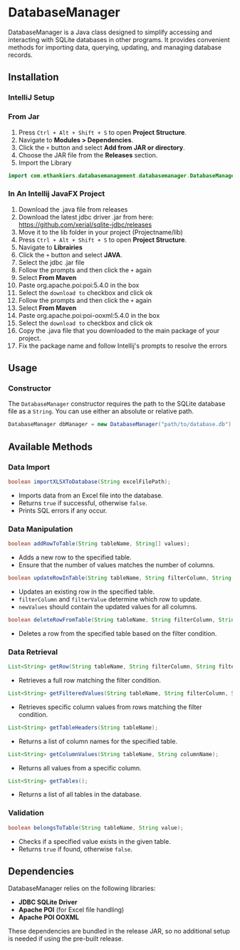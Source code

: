 # DatabaseManager

DatabaseManager is a Java class designed to simplify accessing and interacting with SQLite databases in other programs. It provides convenient methods for importing data, querying, updating, and managing database records.

## Installation

### IntelliJ Setup
### From Jar
1. Press `Ctrl + Alt + Shift + S` to open **Project Structure**.
2. Navigate to **Modules > Dependencies**.
3. Click the `+` button and select **Add from JAR or directory**.
4. Choose the JAR file from the **Releases** section.
5. Import the Library

```java
import com.ethankiers.databasemanagement.databasemanager.DatabaseManager;
```

### In An Intellij JavaFX Project
1. Download the .java file from releases
2. Download the latest jdbc driver .jar from here: https://github.com/xerial/sqlite-jdbc/releases
3. Move it to the lib folder in your project (Projectname/lib)
4. Press `Ctrl + Alt + Shift + S` to open **Project Structure**.
5. Navigate to **Librairies**
6. Click the `+` button and select **JAVA**.
7. Select the jdbc .jar file
8. Follow the prompts and then click the `+` again
9. Select **From Maven**
10. Paste org.apache.poi:poi:5.4.0 in the box
11. Select the `download to` checkbox and click ok
12. Follow the prompts and then click the `+` again
13. Select **From Maven**
14. Paste org.apache.poi:poi-ooxml:5.4.0 in the box
15. Select the `download to` checkbox and click ok
16. Copy the .java file that you downloaded to the main package of your project.
17. Fix the package name and follow Intellij's prompts to resolve the errors

## Usage

### Constructor
The `DatabaseManager` constructor requires the path to the SQLite database file as a `String`. You can use either an absolute or relative path.

```java
DatabaseManager dbManager = new DatabaseManager("path/to/database.db");
```

## Available Methods

### Data Import
```java
boolean importXLSXToDatabase(String excelFilePath);
```
- Imports data from an Excel file into the database.
- Returns `true` if successful, otherwise `false`.
- Prints SQL errors if any occur.

### Data Manipulation
```java
boolean addRowToTable(String tableName, String[] values);
```
- Adds a new row to the specified table.
- Ensure that the number of values matches the number of columns.

```java
boolean updateRowInTable(String tableName, String filterColumn, String filterValue, List<String> newValues);
```
- Updates an existing row in the specified table.
- `filterColumn` and `filterValue` determine which row to update.
- `newValues` should contain the updated values for all columns.

```java
boolean deleteRowFromTable(String tableName, String filterColumn, String filterValue);
```
- Deletes a row from the specified table based on the filter condition.

### Data Retrieval
```java
List<String> getRow(String tableName, String filterColumn, String filterValue);
```
- Retrieves a full row matching the filter condition.

```java
List<String> getFilteredValues(String tableName, String filterColumn, String filterValue, String[] columns);
```
- Retrieves specific column values from rows matching the filter condition.

```java
List<String> getTableHeaders(String tableName);
```
- Returns a list of column names for the specified table.

```java
List<String> getColumnValues(String tableName, String columnName);
```
- Returns all values from a specific column.

```java
List<String> getTables();
```
- Returns a list of all tables in the database.

### Validation
```java
boolean belongsToTable(String tableName, String value);
```
- Checks if a specified value exists in the given table.
- Returns `true` if found, otherwise `false`.

## Dependencies
DatabaseManager relies on the following libraries:
- **JDBC SQLite Driver**
- **Apache POI** (for Excel file handling)
- **Apache POI OOXML**

These dependencies are bundled in the release JAR, so no additional setup is needed if using the pre-built release.


